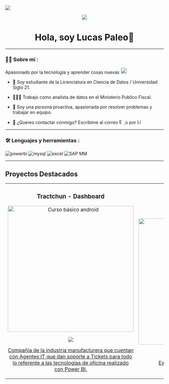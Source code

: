 
<img src="https://github.com/user-attachments/assets/954eb5d0-07bd-4838-8049-02763bf8c956](https://github.com/user-attachments/assets/3c53ca70-71b7-45b8-ae92-22b139f9d9ba">
<div id="badges" align="center">
  
[![](https://github.com/user-attachments/assets/89a36c16-1f9e-4e83-a167-38c418ac40aa)](https://www.linkedin.com/in/lucas-paleo/)

<div align="center">
<h1 align="center"> Hola, soy Lucas Paleo👋</h1>
</div>

  ___

 <div id="header" align="left">
   
### :man_technologist: Sobre mí :


Apasionado por la tecnología y aprender cosas nuevas <img src="https://github.com/user-attachments/assets/f39085af-acfb-4893-b5e2-d1a8e03c8b93" width="20"> 
   
* 📒 Soy estudiante de la Licenciatura en Ciencia de Datos / Universidad Siglo 21.  

* 👨🏼‍💻 Trabajo como analista de datos en el Ministerio Publico Fiscal.

* 🚀 Soy una persona proactiva, apasionada por resolver problemas y trabajar en equipo. 

* 📱 ¿Queres contactar conmigo? Escribime al correo  <a href="lucas01andres@gmail.com">
  <img src="https://cdn-icons-png.flaticon.com/128/732/732200.png" alt="Email" width="15px"> 
</a> o por  <a href="https://www.linkedin.com/in/tuusuario/" target="_blank">
  <img src="https://upload.wikimedia.org/wikipedia/commons/8/81/LinkedIn_icon.svg" alt="LinkedIn" width="15px" />
</a>

   ___
  
 ### :hammer_and_wrench: Lenguajes y herramientas :
<div id="header" align="left">
 <img src="https://img.shields.io/badge/Power_BI-FFBE00?style=for-the-badge&logo=Power-BI&logoColor=white" alt="powerbi"/>
  </a>
    <img src="https://img.shields.io/badge/MySQL-6DB33F?style=for-the-badge&logo=mysql&logoColor=white" alt="mysql"/>
  </a>
 <img src="https://img.shields.io/badge/Microsoft_Excel-217346?style=for-the-badge&logo=microsoft-excel&logoColor=white" alt="excel"/>
  </a>
    <img src="https://img.shields.io/badge/SAP%20MM-3776AB?style=for-the-badge&logo=SAP&logoColor=white" alt="SAP MM"/>
  </a>
  
</div>

  ___
## Proyectos Destacados
<table>
<tr>
<td width="50%">
<h3 align="center">Tractchun - Dashboard</h3>
<div align="center">
<a href="https://github.com/LucasP01/Reporte-Tractchun" target="_blank"><img src="https://github.com/user-attachments/assets/579e8b86-7c88-4797-8c50-f064f5cea5f6" width="400" alt="Curso básico android"></a>
<p>
<a href="https://github.com/LucasP01/Reporte-Tractchun" target="_blank">
<img src="https://img.shields.io/badge/CÓDIGO-ff9?style=for-the-badge&logo=github&logoColor=black">
</p>
<p>Compañía de la industria manufacturera que cuentan con Agentes IT que dan soporte a Tickets para todo lo referente a las tecnologías de oficina realizado con Power BI.</p>
</div>
                                                                                    
</td>

<td width="50%">
               <br>
<h3 align="center">IOWA LIQUOR - POWER BI</h3>
<div align="center">                                       
<a href="https://github.com/ArisGuimera/SimpleAndroidMVVM" target="_blank"><img src="https://i.imgur.com/7uCBigG.jpg" width="400" alt="Curso arquitectura MVVM"></a>
<br>
<p>
<a href="CODIGO PROYECTO 2" target="_blank">
<img src="https://img.shields.io/badge/C%C3%93DIGO-80ffaa?style=for-the-badge&logo=github&logoColor=black">
</p>
</p>Explicación Proyecto IOWA LIQUOR.</p>
</div>                                                             
</table>                                                                                 
</div>
<br>
